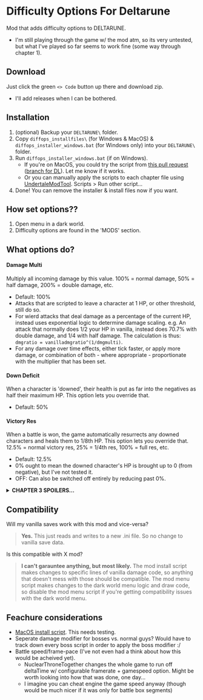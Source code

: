 # Difficulty Options For Deltarune
Mod that adds difficulty options to DELTARUNE.
 - I'm still playing through the game w/ the mod atm, so its very untested, but what I've played so far seems to work fine (some way through chapter 1).

## Download
Just click the green `<> Code` button up there and download zip.
 - I'll add releases when I can be bothered.

## Installation
1. (optional) Backup your `DELTARUNE\` folder.
2. Copy `diffops_installfiles\` (for Windows & MacOS) & `diffops_installer_windows.bat` (for Windows only) into your `DELTARUNE\` folder.
3. Run `diffops_installer_windows.bat` (if on Windows).
   - If you're on MacOS, you could try the script from [this pull request](https://github.com/Emmehehe/DifficultyOptionsForDeltarune/pull/2) ([branch for DL](https://github.com/Emmehehe/DifficultyOptionsForDeltarune/tree/add-installer-for-macos)). Let me know if it works.
   - Or you can manually apply the scripts to each chapter file using [UndertaleModTool](https://github.com/UnderminersTeam/UndertaleModTool/releases). Scripts > Run other script...
4. Done! You can remove the installer & install files now if you want.

## How set options??
1. Open menu in a dark world.
2. Difficulty options are found in the 'MODS' section.

## What options do?
#### Damage Multi
Multiply all incoming damage by this value. 100% = normal damage, 50% = half damage, 200% = double damage, etc.
- Default: 100%
- Attacks that are scripted to leave a character at 1 HP, or other threshold, still do so.
- For wierd attacks that deal damage as a percentage of the current HP, instead uses exponential logic to determine damage scaling. e.g. An attack that normally does 1/2 your HP in vanilla, instead does 70.7% with double damage, and 1/4 with half damage. The calculation is thus: `dmgratio = vanilladmgratio^(1/dmgmulti)`.
- For any damage over time effects, either tick faster, or apply more damage, or combination of both - where appropriate - proportionate with the multiplier that has been set.

#### Down Deficit
When a character is 'downed', their health is put as far into the negatives as half their maximum HP. This option lets you override that. 
- Default: 50%

#### Victory Res
When a battle is won, the game automatically resurrects any downed characters and heals them to 1/8th HP. This option lets you override that. 12.5% = normal victory res, 25% = 1/4th res, 100% = full res, etc.
- Default: 12.5%
- 0% ought to mean the downed character's HP is brought up to 0 (from negative), but I've not tested it.
- OFF: Can also be switched off entirely by reducing past 0%.

<details> 
  <summary><strong>CHAPTER 3 SPOILERS...</strong></summary>

  > #### Gameboard Dmg Multi
  > Multiplier for the damage in the chapter 3 game boards. 100% = normal damage, 50% = half damage, 200% = double damage, etc.
  > - Warning: This entire option hasn't been tested yet!
  > - Only shows up in the menu in chapter 3.
  > - Default: INHERIT
  > - INHERIT - Can also be set to inherit from 'Damage Multi' by reducing past 0%.
  > - Attacks that are scripted to leave a character at 1 HP, or other threshold, still do so.
</details>

## Compatibility
Will my vanilla saves work with this mod and vice-versa?
> **Yes.**
> This just reads and writes to a new .ini file. So no change to vanilla save data.

Is this compatible with X mod?
> **I can't garauntee anything, but most likely.**
> The mod install script makes changes to specific lines of vanilla damage code, so anything that doesn't mess with those should be compatible.
> The mod menu script makes changes to the dark world menu logic and draw code, so disable the mod menu script if you're getting compatibility issues with the dark world menu.

## Feachure considerations
 - [MacOS install script](https://github.com/Emmehehe/DifficultyOptionsForDeltarune/pull/2). This needs testing.
 - Seperate damage modifier for bosses vs. normal guys? Would have to track down every boss script in order to apply the boss modifier :/
 - Battle speed/frame-pace (I've not even had a think about how this would be acheived yet).
   - NuclearThroneTogether changes the whole game to run off deltaTime w/ configurable framerate + gamespeed option. Might be worth looking into how that was done, one day...
   - I imagine you can cheat engine the game speed anyway (though would be much nicer if it was only for battle box segments)
